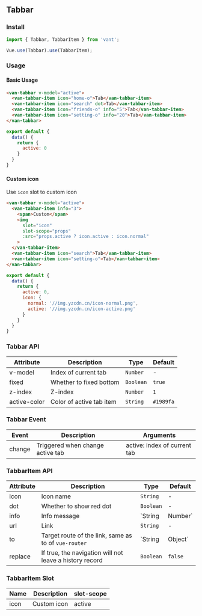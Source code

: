 ## Tabbar

### Install
``` javascript
import { Tabbar, TabbarItem } from 'vant';

Vue.use(Tabbar).use(TabbarItem);
```

### Usage

#### Basic Usage

```html
<van-tabbar v-model="active">
  <van-tabbar-item icon="home-o">Tab</van-tabbar-item>
  <van-tabbar-item icon="search" dot>Tab</van-tabbar-item>
  <van-tabbar-item icon="friends-o" info="5">Tab</van-tabbar-item>
  <van-tabbar-item icon="setting-o" info="20">Tab</van-tabbar-item>
</van-tabbar>
```

```javascript
export default {
  data() {
    return {
      active: 0
    }
  }
}
```

#### Custom icon

Use `icon` slot to custom icon

```html
<van-tabbar v-model="active">
  <van-tabbar-item info="3">
    <span>Custom</span>
    <img
      slot="icon"
      slot-scope="props"
      :src="props.active ? icon.active : icon.normal"
    >
  </van-tabbar-item>
  <van-tabbar-item icon="search">Tab</van-tabbar-item>
  <van-tabbar-item icon="setting-o">Tab</van-tabbar-item>
</van-tabbar>
```

```javascript
export default {
  data() {
    return {
      active: 0,
      icon: {
        normal: '//img.yzcdn.cn/icon-normal.png',
        active: '//img.yzcdn.cn/icon-active.png'
      }
    }
  }
}
```

### Tabbar API

| Attribute | Description | Type | Default |
|------|------|------|------|
| v-model | Index of current tab | `Number` | - |
| fixed | Whether to fixed bottom | `Boolean` | `true` |
| z-index | Z-index | `Number` | `1` |
| active-color | Color of active tab item | `String` | `#1989fa` |

### Tabbar Event

| Event | Description | Arguments |
|------|------|------|
| change | Triggered when change active tab | active: index of current tab |

### TabbarItem API

| Attribute | Description | Type | Default |
|------|------|------|------|
| icon | Icon name | `String` | - |
| dot | Whether to show red dot | `Boolean` | - |
| info | Info message | `String | Number` | - |
| url | Link | `String` | - |
| to | Target route of the link, same as to of `vue-router` | `String | Object` | - |
| replace | If true, the navigation will not leave a history record | `Boolean` | `false` |

### TabbarItem Slot

| Name | Description | slot-scope |
|------|------|------|
| icon | Custom icon | active |
